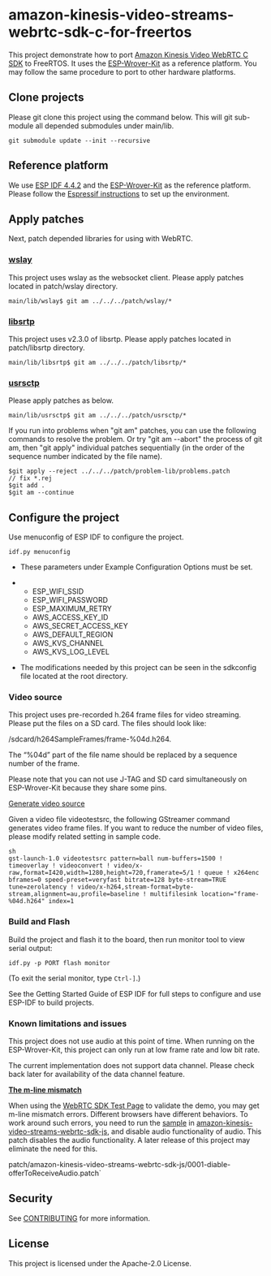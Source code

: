 # amazon-kinesis-video-streams-webrtc-sdk-c-for-freertos

This project demonstrate how to port [Amazon Kinesis Video WebRTC C SDK](https://github.com/awslabs/amazon-kinesis-video-streams-webrtc-sdk-c) to FreeRTOS.  It uses the [ESP-Wrover-Kit](https://docs.espressif.com/projects/esp-idf/en/latest/esp32/hw-reference/esp32/get-started-wrover-kit.html) as a reference platform.  You may follow the same procedure to port to other hardware platforms.

## Clone projects

Please git clone this project using the command below.  This will git sub-module all depended submodules under main/lib.

```
git submodule update --init --recursive
```

## Reference platform

We use [ESP IDF 4.4.2](https://github.com/espressif/esp-idf/releases/tag/v4.4.2) and the [ESP-Wrover-Kit](https://docs.espressif.com/projects/esp-idf/en/latest/esp32/hw-reference/esp32/get-started-wrover-kit.html) as the reference platform. Please follow the [Espressif instructions](https://docs.espressif.com/projects/esp-idf/en/stable/get-started/index.html) to set up the environment.

## Apply patches

Next, patch depended libraries for using with WebRTC.

### [wslay](https://github.com/tatsuhiro-t/wslay)

This project uses wslay as the websocket client. Please apply patches located in patch/wslay directory.

```
main/lib/wslay$ git am ../../../patch/wslay/*
```

### [libsrtp](https://github.com/cisco/libsrtp/releases/tag/v2.3.0)

This project uses v2.3.0 of libsrtp.  Please apply patches located in patch/libsrtp directory.

```
main/lib/libsrtp$ git am ../../../patch/libsrtp/*
```

### [usrsctp](https://github.com/sctplab/usrsctp/commit/939d48f9632d69bf170c7a84514b312b6b42257d)

Please apply patches as below.

```
main/lib/usrsctp$ git am ../../../patch/usrsctp/*
```

If you run into problems when "git am" patches, you can use the following commands to resolve the problem. Or try "git am --abort" the process of git am, then "git apply" individual patches sequentially (in the order of the sequence number indicated by the file name).

```
$git apply --reject ../../../patch/problem-lib/problems.patch
// fix *.rej
$git add .
$git am --continue
```

## Configure the project

Use menuconfig of ESP IDF to configure the project.

```
idf.py menuconfig
```

- These parameters under Example Configuration Options must be set.

- - ESP_WIFI_SSID
  - ESP_WIFI_PASSWORD
  - ESP_MAXIMUM_RETRY
  - AWS_ACCESS_KEY_ID
  - AWS_SECRET_ACCESS_KEY
  - AWS_DEFAULT_REGION
  - AWS_KVS_CHANNEL
  - AWS_KVS_LOG_LEVEL

- The modifications needed by this project can be seen in the sdkconfig file located at the root directory. 

### Video source

This project uses pre-recorded h.264 frame files for video streaming.  Please put the files on a SD card.  The files should look like:

/sdcard/h264SampleFrames/frame-%04d.h264. 

 The “%04d” part of the file name should be replaced by a sequence number of the frame.

Please note that you can not use J-TAG and SD card simultaneously on ESP-Wrover-Kit because they share some pins.

[Generate video source](https://github.com/awslabs/amazon-kinesis-video-streams-webrtc-sdk-c/blob/master/samples/h264SampleFrames/README.md)

Given a video file videotestsrc,  the following GStreamer command generates video frame files. If you want to reduce the number of video files, please modify related setting in sample code.



```
sh
gst-launch-1.0 videotestsrc pattern=ball num-buffers=1500 ! timeoverlay ! videoconvert ! video/x-raw,format=I420,width=1280,height=720,framerate=5/1 ! queue ! x264enc bframes=0 speed-preset=veryfast bitrate=128 byte-stream=TRUE tune=zerolatency ! video/x-h264,stream-format=byte-stream,alignment=au,profile=baseline ! multifilesink location="frame-%04d.h264" index=1
```

### Build and Flash

Build the project and flash it to the board, then run monitor tool to view serial output:

```
idf.py -p PORT flash monitor
```

(To exit the serial monitor, type `Ctrl-]`.)

See the Getting Started Guide of ESP IDF for full steps to configure and use ESP-IDF to build projects.

### Known limitations and issues

This project does not use audio at this point of time. When running on the ESP-Wrover-Kit, this project can only run at low frame rate and low bit rate.  

The current implementation does not support data channel. Please check back later for availability of the data channel feature.

**[The m-line mismatch](https://github.com/awslabs/amazon-kinesis-video-streams-webrtc-sdk-c/issues/803)**

When using the [WebRTC SDK Test Page](https://awslabs.github.io/amazon-kinesis-video-streams-webrtc-sdk-js/examples/index.html) to validate the demo, you may get m-line mismatch errors.  Different browsers have different behaviors.  To work around such errors, you need to run the [sample](https://github.com/awslabs/amazon-kinesis-video-streams-webrtc-sdk-js/#Development) in [amazon-kinesis-video-streams-webrtc-sdk-js](https://github.com/awslabs/amazon-kinesis-video-streams-webrtc-sdk-js), and disable audio functionality of audio. This patch disables the audio functionality.  A later release of this project may eliminate the need for this.

patch/amazon-kinesis-video-streams-webrtc-sdk-js/0001-diable-offerToReceiveAudio.patch`

## Security

See [CONTRIBUTING](CONTRIBUTING.md#security-issue-notifications) for more information.

## License

This project is licensed under the Apache-2.0 License.

